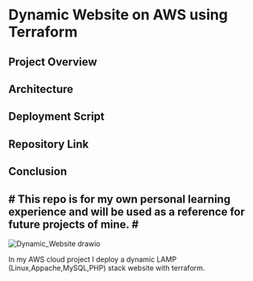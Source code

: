 # Dynamic Website on AWS using Terraform

## Project Overview

## Architecture

## Deployment Script

## Repository Link

## Conclusion
<h2># This repo is for my own personal learning experience and will be used as a reference for future projects of mine. #</h2>

![Dynamic_Website drawio](https://github.com/RockiestSpy7/dynamic-website/assets/125578099/8301408b-69ab-47e2-85ca-70381ee33f1e)


<p>In my AWS cloud project I deploy a dynamic LAMP (Linux,Appache,MySQL,PHP) stack website with terraform.</p>

